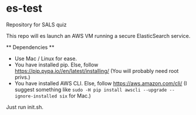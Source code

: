 # es-test
Repository for SALS quiz

This repo will es launch an AWS VM running a secure ElasticSearch service. 

** Dependencies **
- Use Mac / Linux for ease. 
- You have installed pip. Else, follow https://pip.pypa.io//en/latest/installing/ (You will probably need root privs.)
- You have installed AWS CLI. Else, follow https://aws.amazon.com/cli/ (I suggest something like `sudo -H pip install awscli --upgrade --ignore-installed six` for Mac.)

Just run init.sh. 
